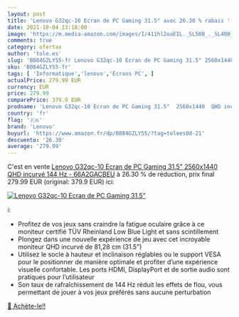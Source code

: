 ```yaml
---
layout: post
title: 'Lenovo G32qc-10 Ecran de PC Gaming 31.5" avec 26.30 % rabais '
date: 2021-10-04 13:18:00
image: 'https://m.media-amazon.com/images/I/411hl2oaEIL._SL500_._SL400_.jpg'
comments: true
category: ofertas
author: 'tole.es'
slug: 'B084GZLY55-fr Lenovo G32qc-10 Ecran de PC Gaming 31.5" 2560x1440 QHD...'
sku: 'B084GZLY55-fr'
tags: [ 'Informatique','lenovo','Écrans PC', ]
actualPrice: 279.99 EUR
currency: EUR
price: 279.99
comparePrice: 379.9 EUR
prodname: 'Lenovo G32qc-10 Ecran de PC Gaming 31.5"  2560x1440  QHD incurvé 144 Hz - 66A2GACBEU'
country: 'fr'
flag: '🇫🇷'
brand: 'Lenovo'
buyurl: 'https://www.amazon.fr/dp/B084GZLY55/?tag=tolees0d-21'
descuento: '26.30'
average: '279.99'
---
```


C'est en vente [Lenovo G32qc-10 Ecran de PC Gaming 31.5"  2560x1440  QHD incurvé 144 Hz - 66A2GACBEU](https://www.amazon.fr/dp/B084GZLY55/?tag=tolees0d-21)  à  26.30 % de réduction, prix final  279.99 EUR (original: 379.9 EUR) ici:

[![Lenovo G32qc-10 Ecran de PC Gaming 31.5"](https://m.media-amazon.com/images/I/411hl2oaEIL._SL500_._SL400_.jpg)](https://www.amazon.fr/dp/B084GZLY55/?tag=tolees0d-21)

ℹ️:

- Profitez de vos jeux sans craindre la fatigue oculaire grâce à ce moniteur certifié TÜV Rheinland Low Blue Light et sans scintillement
- Plongez dans une nouvelle expérience de jeu avec cet incroyable moniteur QHD incurvé de 81,28 cm (31.5")
- Utilisez le socle à hauteur et inclinaison réglables ou le support VESA pour le positionner de manière optimale et profiter d’une expérience visuelle confortable. Les ports HDMI, DisplayPort et de sortie audio sont pratiques pour l’utilisateur
- Son taux de rafraîchissement de 144 Hz réduit les effets de flou, vous permettant de jouer à vos jeux préférés sans aucune perturbation

[🛒 Achète-le!!](https://www.amazon.fr/dp/B084GZLY55/?tag=tolees0d-21)
